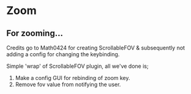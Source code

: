 # Zoom

## For zooming...

Credits go to Math0424 for creating ScrollableFOV & subsequently not adding a config for changing the keybinding.

Simple 'wrap' of ScrollableFOV plugin, all we've done is;
1. Make a config GUI for rebinding of zoom key.
2. Remove fov value from notifying the user.

